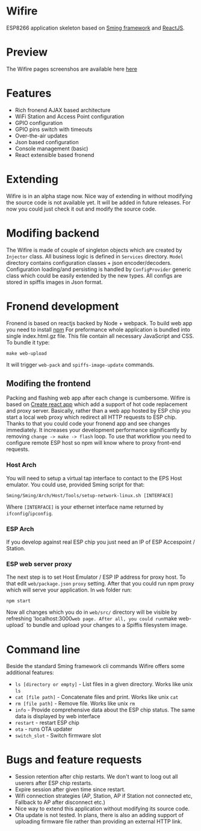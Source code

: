 # Wifire
ESP8266 application skeleton based on [Sming framework](https://github.com/SmingHub/Sming) and [ReactJS](https://reactjs.org/).

# Preview
The Wifire pages screenshos are available here [here](./docs/preview.md)

# Features
- Rich fronend AJAX based architecture
- WiFi Station and Access Point configuration
- GPIO configuration
- GPIO pins switch with timeouts
- Over-the-air updates
- Json based configuration
- Console management (basic)
- React extensible based fronend 

# Extending
Wifire is in an alpha stage now. Nice way of extending in without modifying the source code is not available yet.
It will be added in future releases. For now you could just check it out and modify the source code.

# Modifing backend
The Wifire is made of couple of singleton objects which are created by `Injector` class.
All business logic is defined in `Services` directory. `Model` directory contains configuration classes + json encoder/decoders.
Configuration loading/and persisting is handled by `ConfigProvider` generic class which could be easily extended by the new types.
All configs are stored in spiffis images in Json format.

# Fronend development
Fronend is based on reactjs backed by Node + webpack. To build web app you need to install [npm](https://www.npmjs.com/)
For preformance whole application is bundled into single index.html.gz file.
This file contain all necessary JavaScript and CSS. To bundle it type:
```
make web-upload
```
It will trigger `web-pack` and `spiffs-image-update` commands.

## Modifing the frontend
Packing and flashing web app after each change is cumbersome. Wifire is based on [Create react app](https://create-react-app.dev/) which
add a support of hot code replacement and proxy server. Basically, rather than a web app hosted by ESP chip you start a local web proxy
which redirect all HTTP requests to ESP chip. Thanks to that you could code your fronend app and see changes immediately.
It increases your development performance significantly by removing `change -> make -> flash` loop.
To use that workflow you need to configure remote ESP host so npm will know where to proxy front-end requests.
### Host Arch
You will need to setup a virtual tap interface to contact to the EPS Host emulator. You could use, provided Sming script for that:
```
Sming/Sming/Arch/Host/Tools/setup-network-linux.sh [INTERFACE]
```
Where `[INTERFACE]` is your ethernet interface name returned by `ifconfig`/`ipconfig`.

### ESP Arch
If you develop against real ESP chip you just need an IP of ESP Accespoint / Station.

### ESP web server proxy
The next step is to set Host Emulator / ESP IP address for proxy host. To that edit `web/package.json` `proxy` setting.
After that you could run npm proxy which will serve your application. In `web` folder run:
```
npm start
```
Now all changes which you do in `web/src/` directory will be visible by refreshing 'localhost:3000` web page.
After all, you could run `make web-upload` to bundle and upload your changes to a Spiffis filesystem image.

# Command line
Beside the standard Sming framework cli commands Wifire offers some additional features:
- `ls [directory or empty]` - List files in a given directory. Works like unix `ls`
- `cat [file path]` - Concatenate files and print. Works like unix `cat`
- `rm [file path]` - Remove file. Works like unix `rm`
- `info` - Provide comprehensive data about the ESP chip status. The same data is displayed by web interface
- `restart` - restart ESP chip
- `ota` - runs OTA updater
- `switch_slot` - Switch firmware slot

# Bugs and feature requests
- Session retention after chip restarts. We don't want to loog out all userers after ESP chip restarts.
- Expire session after given time since restart.
- Wifi connection strategies (AP, Station, AP if Station not connected etc, Fallback to AP after disconnect etc.)
- Nice way to extend this application without modifying its source code.
- Ota update is not tested. In plans, there is also an adding support of uploading firmware file rather than providing an external HTTP link.

